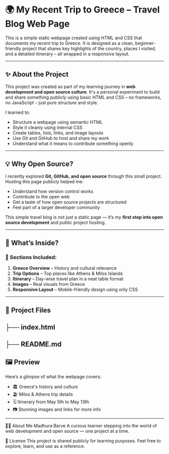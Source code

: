 # 🌍 My Recent Trip to Greece – Travel Blog Web Page

This is a simple static webpage created using HTML and CSS that documents my recent trip to Greece. It is designed as a clean, beginner-friendly project that shares key highlights of the country, places I visited, and a detailed itinerary – all wrapped in a responsive layout.

---

## ✨ About the Project

This project was created as part of my learning journey in **web development and open source culture**. It's a personal experiment to build and share something publicly using basic HTML and CSS – no frameworks, no JavaScript – just pure structure and style.

I learned to:
- Structure a webpage using semantic HTML
- Style it cleanly using internal CSS
- Create tables, lists, links, and image layouts
- Use Git and GitHub to host and share my work
- Understand what it means to contribute something openly

---

## 💡 Why Open Source?

I recently explored **Git, GitHub, and open source** through this small project. Hosting this page publicly helped me:
- Understand how version control works
- Contribute to the open web
- Get a taste of how open source projects are structured
- Feel part of a larger developer community

This simple travel blog is not just a static page — it’s my **first step into open source development** and public project hosting.

---

## 🧳 What’s Inside?

### 📌 Sections Included:
1. **Greece Overview** – History and cultural relevance
2. **Trip Options** – Top places like Athens & Milos Islands
3. **Itinerary** – Day-wise travel plan in a neat table format
4. **Images** – Real visuals from Greece
5. **Responsive Layout** – Mobile-friendly design using only CSS

---

## 📁 Project Files


├── index.html
---
├── README.md
---

## 🖼️ Preview

Here’s a glimpse of what the webpage covers:

- 🏛️ Greece's history and culture
- 🏖️ Milos & Athens trip details
- 🗓️ Itinerary from May 5th to May 13th
- 📷 Stunning images and links for more info

---
🙋‍♀️ About Me
Madhura Barve
A curious learner stepping into the world of web development and open source — one project at a time.

📜 License
This project is shared publicly for learning purposes.
Feel free to explore, learn, and use as a reference.
